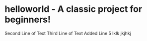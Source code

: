 # helloworld - A classic project for beginners!
Second Line of Text
Third Line of Text
Added Line 5
lklk
jkjhkj
